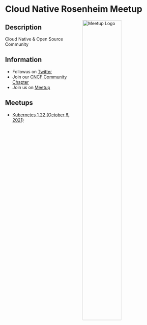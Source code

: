 # Cloud Native Rosenheim Meetup

<img width="50%" align="right" alt="Meetup Logo" src="https://secure.meetupstatic.com/photos/event/9/6/1/b/clean_497198427.jpeg">

## Description

<p>Cloud Native & Open Source Community</p>

## Information

- Followus on [Twitter](https://twitter.com/CloudNative_Ro)
- Join our [CNCF Community Chapter](https://community.cncf.io/rosenheim)
- Join us on [Meetup](https://www.meetup.com/CloudNative-Rosenheim-Meetup)

## Meetups

* [Kubernetes 1.22 (October 6, 2021)](meetups/kubernetes-1-22/README.md)
